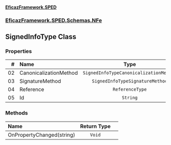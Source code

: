 #### [EficazFramework.SPED](EficazFrameworkSPED.md 'EficazFramework SPED')
### [EficazFramework.SPED.Schemas.NFe](EficazFramework.SPED.Schemas.NFe.md 'EficazFramework.SPED.Schemas.NFe')

## SignedInfoType Class
### Properties

| # | Name | Type | |
| ---: | :--- | :---: | :--- |
| 02 | CanonicalizationMethod | `SignedInfoTypeCanonicalizationMethod` |  |
| 03 | SignatureMethod | `SignedInfoTypeSignatureMethod` |  |
| 04 | Reference | `ReferenceType` |  |
| 05 | Id | `String` |  |
### Methods

| Name | Return Type | |
| :--- | :---: | :--- |
| OnPropertyChanged(string) | `Void` |  |
